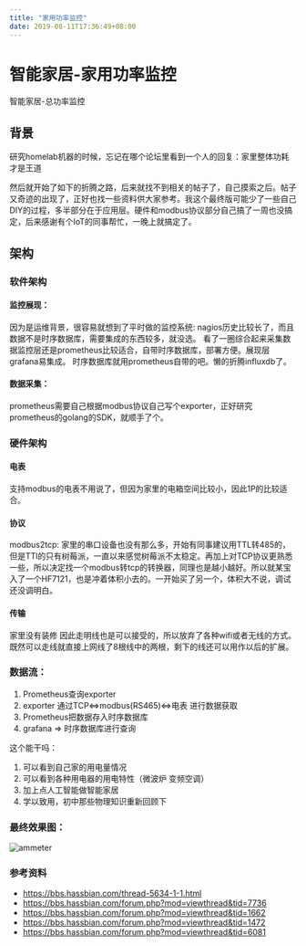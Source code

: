 ```yaml
---
title: "家用功率监控"
date: 2019-08-11T17:36:49+08:00
---
```


# 智能家居-家用功率监控
智能家居-总功率监控



## 背景

研究homelab机器的时候，忘记在哪个论坛里看到一个人的回复：家里整体功耗才是王道

然后就开始了如下的折腾之路，后来就找不到相关的帖子了，自己摸索之后。帖子又奇迹的出现了，正好也找一些资料供大家参考。我这个最终版可能少了一些自己DIY的过程，多半部分在于应用层。硬件和modbus协议部分自己搞了一周也没搞定，后来感谢有个IoT的同事帮忙，一晚上就搞定了。


## 架构

### 软件架构

#### 监控展现：

因为是运维背景，很容易就想到了平时做的监控系统: 
nagios历史比较长了，而且数据不是时序数据库，需要集成的东西较多，就没选。
看了一圈综合起来采集数据监控层还是prometheus比较适合，自带时序数据库，部署方便。展现层grafana易集成。
时序数据库就用prometheus自带的吧。懒的折腾influxdb了。

#### 数据采集：
prometheus需要自己根据modbus协议自己写个exporter，正好研究prometheus的golang的SDK，就顺手了个。

### 硬件架构

#### 电表
支持modbus的电表不用说了，但因为家里的电箱空间比较小，因此1P的比较适合。

#### 协议
modbus2tcp: 家里的串口设备也没有那么多，开始有同事建议用TTL转485的，但是TTl的只有树莓派，一直以来感觉树莓派不太稳定。再加上对TCP协议更熟悉一些，所以决定找一个modbus转tcp的转换器，同理也是越小越好。所以就某宝入了一个HF7121，也是冲着体积小去的。一开始买了另一个，体积大不说，调试还没调明白。

#### 传输
家里没有装修 因此走明线也是可以接受的，所以放弃了各种wifi或者无线的方式。既然可以走线就直接上网线了8根线中的两根，剩下的线还可以用作以后的扩展。

### 数据流：

1. Prometheus查询exporter
1. exporter 通过TCP<=>modbus(RS465)<=>电表 进行数据获取
1. Prometheus把数据存入时序数据库
1. grafana => 时序数据库进行查询


这个能干吗：
1. 可以看到自己家的用电量情况
2. 可以看到各种用电器的用电特性（微波炉 变频空调）
3. 加上点人工智能做智能家居
4. 学以致用，初中那些物理知识重新回顾下

### 最终效果图：

![ammeter](./ammeter.png)

### 参考资料

- https://bbs.hassbian.com/thread-5634-1-1.html
- https://bbs.hassbian.com/forum.php?mod=viewthread&tid=7736
- https://bbs.hassbian.com/forum.php?mod=viewthread&tid=1662
- https://bbs.hassbian.com/forum.php?mod=viewthread&tid=1472
- https://bbs.hassbian.com/forum.php?mod=viewthread&tid=6081





